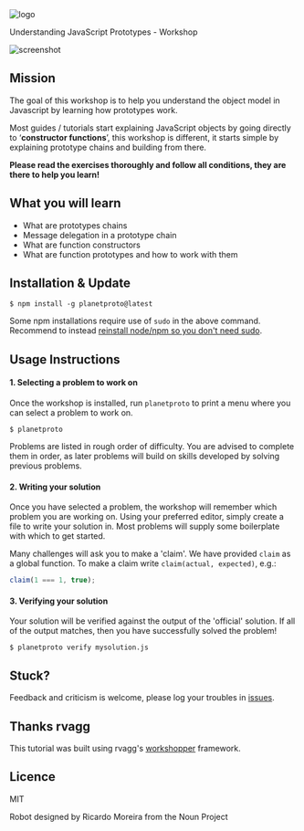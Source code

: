 <img src="http://cl.ly/image/2M273e1D2F0I/logo.png" alt="logo" />

Understanding JavaScript Prototypes - Workshop

<img src="http://cl.ly/image/2g0Y2y0r2241/planetproto.png" alt="screenshot" />

## Mission

The goal of this workshop is to help you understand the object model in Javascript by learning how prototypes work.

Most guides / tutorials start explaining JavaScript objects by going directly to ‘__constructor functions__’, this workshop is different, it starts simple by explaining prototype chains and building from there.

**Please read the exercises thoroughly and follow all conditions, they are there to help you learn!**

## What you will learn

- What are prototypes chains
- Message delegation in a prototype chain
- What are function constructors
- What are function prototypes and how to work with them

## Installation & Update

```
$ npm install -g planetproto@latest
```

Some npm installations require use of `sudo` in the above command. Recommend to instead [reinstall node/npm so you don't need sudo](https://gist.github.com/isaacs/579814).

## Usage Instructions

#### 1. Selecting a problem to work on

Once the workshop is installed, run `planetproto` to print a menu
where you can select a problem to work on.

```
$ planetproto
```

Problems are listed in rough order of difficulty. You are advised to complete them in order, as later problems
will build on skills developed by solving previous problems.

#### 2. Writing your solution

Once you have selected a problem, the workshop will remember which problem you are working on. 
Using your preferred editor, simply create a file to write your solution in. Most problems will
supply some boilerplate with which to get started.

Many challenges will ask you to make a 'claim'. We have provided `claim` as a global function.
To make a claim write `claim(actual, expected)`, e.g.:

```js
claim(1 === 1, true);
```
 
#### 3. Verifying your solution

Your solution will be verified against the output of the 'official' solution. 
If all of the output matches, then you have successfully solved the problem!

```
$ planetproto verify mysolution.js
```

## Stuck?

Feedback and criticism is welcome, please log your troubles in [issues](https://github.com/sporto/planetproto/issues). 


## Thanks rvagg

This tutorial was built using rvagg's [workshopper](https://github.com/rvagg/workshopper) framework.

## Licence

MIT

Robot designed by Ricardo Moreira from the Noun Project
